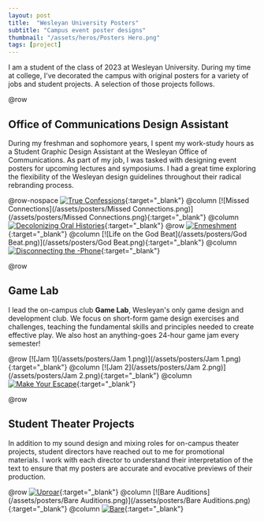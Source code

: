 ```yaml
---
layout: post
title:  "Wesleyan University Posters"
subtitle: "Campus event poster designs"
thumbnail: "/assets/heros/Posters Hero.png"
tags: [project]
---
```

I am a student of the class of 2023 at Wesleyan University. During my time at college, I've decorated the campus with original posters for a variety of jobs and student projects. A selection of those projects follows.

@row
## Office of Communications Design Assistant

During my freshman and sophomore years, I spent my work-study hours as a Student Graphic Design Assistant at the Wesleyan Office of Communications. As part of my job, I was tasked with designing event posters for upcoming lectures and symposiums. I had a great time exploring the flexibility of the Wesleyan design guidelines throughout their radical rebranding process.

@row-nospace
[![True Confessions](/assets/posters/Brexit.png)](/assets/posters/Brexit.png){:target="_blank"}
@column
[![Missed Connections](/assets/posters/Missed Connections.png)](/assets/posters/Missed Connections.png){:target="_blank"}
@column
[![Decolonizing Oral Histories](/assets/posters/Decolonizing.png)](/assets/posters/Decolonizing.png){:target="_blank"}
@row
[![Enmeshment](/assets/posters/Enmeshment.png)](/assets/posters/Enmeshment.png){:target="_blank"}
@column
[![Life on the God Beat](/assets/posters/God Beat.png)](/assets/posters/God Beat.png){:target="_blank"}
@column
[![Disconnecting the -Phone](/assets/posters/Phone.png)](/assets/posters/Phone.png){:target="_blank"}

@row
## Game Lab

I lead the on-campus club **Game Lab**, Wesleyan's only game design and development club. We focus on short-form game design exercises and challenges, teaching the fundamental skills and principles needed to create effective play. We also host an anything-goes 24-hour game jam every semester!

@row
[![Jam 1](/assets/posters/Jam 1.png)](/assets/posters/Jam 1.png){:target="_blank"}
@column
[![Jam 2](/assets/posters/Jam 2.png)](/assets/posters/Jam 2.png){:target="_blank"}
@column
[![Make Your Escape](/assets/posters/Escape.png)](/assets/posters/Escape.png){:target="_blank"}

@row
## Student Theater Projects

In addition to my sound design and mixing roles for on-campus theater projects, student directors have reached out to me for promotional materials. I work with each director to understand their interpretation of the text to ensure that my posters are accurate and evocative previews of their production.

@row
[![Uproar](/assets/posters/Uproar.png)](/assets/posters/Uproar.png){:target="_blank"}
@column
[![Bare Auditions](/assets/posters/Bare Auditions.png)](/assets/posters/Bare Auditions.png){:target="_blank"}
@column
[![Bare](/assets/posters/Bare.png)](/assets/posters/Bare.png){:target="_blank"}